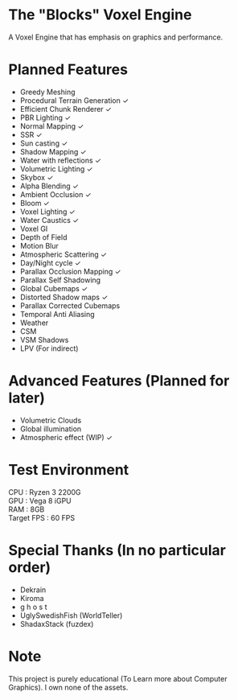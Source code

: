 # The "Blocks" Voxel Engine
A Voxel Engine that has emphasis on graphics and performance.

# Planned Features
- Greedy Meshing
- Procedural Terrain Generation ✓   
- Efficient Chunk Renderer ✓
- PBR Lighting ✓
- Normal Mapping ✓
- SSR ✓
- Sun casting ✓
- Shadow Mapping ✓
- Water with reflections ✓
- Volumetric Lighting ✓
- Skybox ✓
- Alpha Blending ✓
- Ambient Occlusion ✓
- Bloom ✓ 
- Voxel Lighting ✓
- Water Caustics ✓
- Voxel GI
- Depth of Field
- Motion Blur 
- Atmospheric Scattering ✓
- Day/Night cycle ✓
- Parallax Occlusion Mapping ✓
- Parallax Self Shadowing
- Global Cubemaps ✓
- Distorted Shadow maps ✓
- Parallax Corrected Cubemaps
- Temporal Anti Aliasing 
- Weather
- CSM 
- VSM Shadows
- LPV (For indirect)

# Advanced Features (Planned for later) 
- Volumetric Clouds
- Global illumination
- Atmospheric effect (WIP) ✓

# Test Environment <br>
CPU : Ryzen 3 2200G <br>
GPU : Vega 8 iGPU <br>
RAM : 8GB <br>
Target FPS : 60 FPS <br>

# Special Thanks (In no particular order)
- Dekrain
- Kiroma
- g h o s t
- UglySwedishFish (WorldTeller)
- ShadaxStack (fuzdex)

# Note 
This project is purely educational (To Learn more about Computer Graphics). I own none of the assets. </br>
